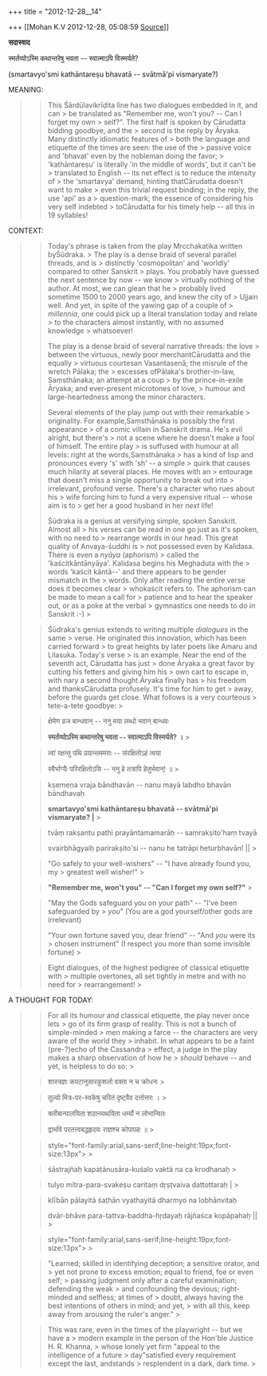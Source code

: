 +++
title = "2012-12-28__14"

+++
[[Mohan K.V	2012-12-28, 05:08:59 [Source](https://groups.google.com/g/sadaswada/c/ZxtKsrwLz2Y)]]



**सदास्वाद**

  

स्मर्तव्योऽस्मि कथान्तरेषु भवता -- स्वात्माऽपि विस्मर्यते?  

  

(smartavyo'smi kathāntareṣu bhavatā -- svātmā'pi vismaryate?)

  

MEANING:

> 
> > This Śārdūlavikrīḍita line has two dialogues embedded in it, and can > be translated as "Remember me, won't you? -- Can I forget my own > self?". The first half is spoken by Cārudatta bidding goodbye, and the > second is the reply by Āryaka. Many distinctly idiomatic features of > both the language and etiquette of the times are seen: the use of the > passive voice and 'bhavat' even by the nobleman doing the favor; > 'kathāntareṣu' is literally 'in the middle of words', but it can't be > translated to English -- its net effect is to reduce the intensity of > the 'smartavya' demand, hinting thatCārudatta doesn't want to make > even this trivial request binding; in the reply, the use 'api' as a > question-mark; the essence of considering his very self indebted > toCārudatta for his timely help -- all this in 19 syllables!
> > 
> > 
> >   
> > 

CONTEXT:

> 
> > 
> > Today's phrase is taken from the play Mṛcchakatika written byŚūdraka. > The play is a dense braid of several parallel threads, and is > distinctly 'cosmopolitan' and 'worldly' compared to other Sanskrit > plays. You probably have guessed the next sentence by now -- we know > virtually nothing of the author. At most, we can glean that he > probably lived sometime 1500 to 2000 years ago, and knew the city of > Ujjain well. And yet, in spite of the yawing gap of a couple of > *millennia*, one could pick up a literal translation today and relate > to the characters almost instantly, with no assumed knowledge > whatsoever!
> > 
> > 
> >   
> > 
> > 
> > The play is a dense braid of several narrative threads: the love > between the virtuous, newly poor merchantCārudatta and the equally > virtuous courtesan Vasantasenā; the misrule of the wretch Pālaka; the > excesses ofPālaka's brother-in-law, Saṃsthānaka; an attempt at a coup > by the prince-in-exile Āryaka; and ever-present microtones of love, > humour and large-heartedness among the minor characters.
> > 
> > 
> >   
> > 
> > 
> > Several elements of the play jump out with their remarkable > originality. For example,Saṃsthānaka is possibly the first appearance > of a comic villain in Sanskrit drama. He's evil alright, but there's > not a scene where he doesn't make a fool of himself. The entire play > is suffused with humour at all levels: right at the words,Saṃsthānaka > has a kind of lisp and pronounces every 's' with 'sh' -- a simple > quirk that causes much hilarity at several places. He moves with an > entourage that doesn't miss a single opportunity to break out into > irrelevant, profound verse. There's a character who rues about his > wife forcing him to fund a very expensive ritual -- whose aim is to > get her a good husband in her *next* life!
> > 
> > 
> >   
> > 
> > 
> > Śūdraka is a genius at versifying simple, spoken Sanskrit. Almost all > his verses can be read in one go just as it's spoken, with no need to > rearrange words in our head. This great quality of Anvaya-śuddhi is > not possessed even by Kalidasa. There is even a *nyāya* (aphorism) > called the 'kaścitkāntānyāya'. Kalidasa begins his Meghaduta with the > words 'kaścit kāntā--' and there appears to be gender mismatch in the > words. Only after reading the entire verse does it becomes clear > whokaścit refers to. The aphorism can be made to mean a call for > patience and to hear the speaker out, or as a poke at the verbal > gymnastics one needs to do in Sanskrit :-) >
> 
> > 
> >   
> > 
> > 
> > Śūdraka's genius extends to writing multiple *dialogues* in the same > verse. He originated this innovation, which has been carried forward > to great heights by later poets like Amaru and Lilasuka. Today's verse > is an example. Near the end of the seventh act, Cārudatta has just > done Āryaka a great favor by cutting his fetters and giving him his > own cart to escape in, with nary a second thought.Āryaka finally has > his freedom and thanksCārudatta profusely. It's time for him to get > away, before the guards get close. What follows is a very courteous > tete-a-tete goodbye: >
> 
> > 
> >   
> > 
> > 
> > 
> > क्षेमेण व्रज बान्धवान् -- ननु मया लब्धो भवान् बान्धवः
> > 
> > 
> > **स्मर्तव्योऽस्मि कथान्तरेषु भवता -- स्वात्माऽपि विस्मर्यते? ।** >
> 
> > 
> > त्वां रक्षन्तु पथि प्रयान्तममराः -- संरक्षितोऽहं त्वया
> > 
> > 
> > स्वैर्भाग्यैः परिरक्षितोऽसि -- ननु हे तत्रापि हेतुर्भवान्! ॥ >
> 
> > 
> >   
> > 
> > 
> > 
> > kṣemeṇa vraja bāndhavān -- nanu mayā labdho bhavān bāndhavaḥ
> > 
> > 
> > **smartavyo'smi kathāntareṣu bhavatā -- svātmā'pi vismaryate? \|** >
> 
> > 
> > tvāṃ rakṣantu pathi prayāntamamarāḥ -- saṃrakṣito'haṃ tvayā
> > 
> > 
> > svairbhāgyaiḥ parirakṣito'si -- nanu he tatrāpi heturbhavān! \|\| >
> 
> > 
> > 
> > 
> >   
> > 
> > 
> > "Go safely to your well-wishers" -- "I have already found you, my > greatest well wisher!" >
> 
> > 
> > **"Remember me, won't you" -- "Can I forget my own self?"** >
> 
> > 
> > "May the Gods safeguard you on your path" -- "I've been safeguarded by > *you*" (You are a god yourself/other gods are irrelevant)
> > 
> > 
> > "Your own fortune saved you, dear friend" -- "And *you* were its > chosen instrument" (I respect you more than some invisible fortune) >
> 
> > 
> >   
> > 
> > 
> > Eight dialogues, of the highest pedigree of classical etiquette with > multiple overtones, all set tightly in metre and with no need for > rearrangement! >
> 
> > 
> >   
> > 
> > 

A THOUGHT FOR TODAY:

> 
> > 
> > 
> > 
> > 
> > 
> > 
> > 
> > 
> > 
> >   
> > 
> > 
> > 
> > 
> > 
> > 
> > 
> > 
> > For all its humour and classical etiquette, the play never once lets > go of its firm grasp of reality. This is not a bunch of simple-minded > men making a farce -- the characters are very aware of the world they > inhabit. In what appears to be a faint (pre-?)echo of the Cassandra > effect, a judge in the play makes a sharp observation of how he > *should* behave -- and yet, is helpless to do so: >
> 
> > 
> >   
> > 
> > 
> > 
> > 
> > शास्त्रज्ञः कपटानुसारकुशलो वक्ता न च क्रोधनः >
> 
> > 
> > तुल्यो मित्र-पर-स्वकेषु चरितं दृष्ट्वैव दत्तोत्तरः । >
> 
> > 
> > क्लीबान्पालयिता शठान्व्यथयिता धर्म्यो न लोभान्वितः
> > 
> > 
> > द्वार्भावे परतत्त्वबद्धहृदयः राज्ञश्च कोपापहः ॥ >
> 
> > 
> > 
> > 
> > 
> > 
> > 
> > 
> >  style="font-family:arial,sans-serif;line-height:19px;font-size:13px"> >
> 
> > 
> > 
> > śāstrajñaḥ kapaṭānusāra-kuśalo vaktā na ca krodhanaḥ >
> 
> > 
> > tulyo mitra-para-svakeṣu caritaṃ dṛṣṭvaiva dattottaraḥ \| >
> 
> > 
> > klībān pālayitā śaṭhān vyathayitā dharmyo na lobhānvitaḥ
> > 
> > 
> > dvār-bhāve para-tattva-baddha-hṛdayaḥ rājñaśca kopāpahaḥ \|\| >
> 
> > 
> > 
> > 
> >  style="font-family:arial,sans-serif;line-height:19px;font-size:13px"> >
>   
> > 
> > 
> > "Learned; skilled in identifying deception; a sensitive orator, and > yet not prone to excess emotion; equal to friend, foe or even self; > passing judgment only after a careful examination; defending the weak > and confounding the devious; right-minded and selfless; at times of > doubt, always having the best intentions of others in mind; and yet, > with all this, keep away from arousing the ruler's anger." >
> 
> > 
> >   
> > 
> > 
> > This was rare, even in the times of the playwright -- but we have a > modern example in the person of the Hon'ble Justice H. R. Khanna, > whose lonely yet firm "appeal to the intelligence of a future > day"satisfied every requirement except the last, andstands > resplendent in a dark, dark time. >
> 
> > 
> > 
> > 
> > 
> > 
> > 
> > 
> > 
> > 
> > 
> > 
> > 
> > 

  

